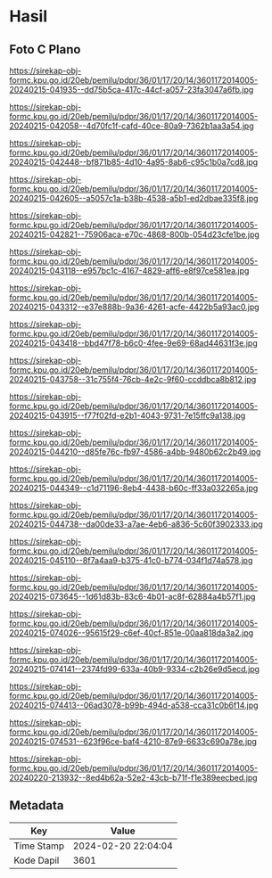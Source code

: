 # Hasil

## Foto C Plano

https://sirekap-obj-formc.kpu.go.id/20eb/pemilu/pdpr/36/01/17/20/14/3601172014005-20240215-041935--dd75b5ca-417c-44cf-a057-23fa3047a6fb.jpg

https://sirekap-obj-formc.kpu.go.id/20eb/pemilu/pdpr/36/01/17/20/14/3601172014005-20240215-042058--4d70fc1f-cafd-40ce-80a9-7362b1aa3a54.jpg

https://sirekap-obj-formc.kpu.go.id/20eb/pemilu/pdpr/36/01/17/20/14/3601172014005-20240215-042448--bf871b85-4d10-4a95-8ab6-c95c1b0a7cd8.jpg

https://sirekap-obj-formc.kpu.go.id/20eb/pemilu/pdpr/36/01/17/20/14/3601172014005-20240215-042605--a5057c1a-b38b-4538-a5b1-ed2dbae335f8.jpg

https://sirekap-obj-formc.kpu.go.id/20eb/pemilu/pdpr/36/01/17/20/14/3601172014005-20240215-042821--75906aca-e70c-4868-800b-054d23cfe1be.jpg

https://sirekap-obj-formc.kpu.go.id/20eb/pemilu/pdpr/36/01/17/20/14/3601172014005-20240215-043118--e957bc1c-4167-4829-aff6-e8f97ce581ea.jpg

https://sirekap-obj-formc.kpu.go.id/20eb/pemilu/pdpr/36/01/17/20/14/3601172014005-20240215-043312--e37e888b-9a36-4261-acfe-4422b5a93ac0.jpg

https://sirekap-obj-formc.kpu.go.id/20eb/pemilu/pdpr/36/01/17/20/14/3601172014005-20240215-043418--bbd47f78-b6c0-4fee-9e69-68ad44631f3e.jpg

https://sirekap-obj-formc.kpu.go.id/20eb/pemilu/pdpr/36/01/17/20/14/3601172014005-20240215-043758--31c755f4-76cb-4e2c-9f60-ccddbca8b812.jpg

https://sirekap-obj-formc.kpu.go.id/20eb/pemilu/pdpr/36/01/17/20/14/3601172014005-20240215-043915--f77f02fd-e2b1-4043-9731-7e15ffc9a138.jpg

https://sirekap-obj-formc.kpu.go.id/20eb/pemilu/pdpr/36/01/17/20/14/3601172014005-20240215-044210--d85fe76c-fb97-4586-a4bb-9480b62c2b49.jpg

https://sirekap-obj-formc.kpu.go.id/20eb/pemilu/pdpr/36/01/17/20/14/3601172014005-20240215-044349--c1d71196-8eb4-4438-b60c-ff33a032265a.jpg

https://sirekap-obj-formc.kpu.go.id/20eb/pemilu/pdpr/36/01/17/20/14/3601172014005-20240215-044738--da00de33-a7ae-4eb6-a836-5c60f3902333.jpg

https://sirekap-obj-formc.kpu.go.id/20eb/pemilu/pdpr/36/01/17/20/14/3601172014005-20240215-045110--8f7a4aa9-b375-41c0-b774-034f1d74a578.jpg

https://sirekap-obj-formc.kpu.go.id/20eb/pemilu/pdpr/36/01/17/20/14/3601172014005-20240215-073645--1d61d83b-83c6-4b01-ac8f-62884a4b57f1.jpg

https://sirekap-obj-formc.kpu.go.id/20eb/pemilu/pdpr/36/01/17/20/14/3601172014005-20240215-074026--95615f29-c6ef-40cf-851e-00aa818da3a2.jpg

https://sirekap-obj-formc.kpu.go.id/20eb/pemilu/pdpr/36/01/17/20/14/3601172014005-20240215-074141--2374fd99-633a-40b9-9334-c2b26e9d5ecd.jpg

https://sirekap-obj-formc.kpu.go.id/20eb/pemilu/pdpr/36/01/17/20/14/3601172014005-20240215-074413--06ad3078-b99b-494d-a538-cca31c0b6f14.jpg

https://sirekap-obj-formc.kpu.go.id/20eb/pemilu/pdpr/36/01/17/20/14/3601172014005-20240215-074531--623f96ce-baf4-4210-87e9-6633c690a78e.jpg

https://sirekap-obj-formc.kpu.go.id/20eb/pemilu/pdpr/36/01/17/20/14/3601172014005-20240220-213932--8ed4b62a-52e2-43cb-b71f-f1e389eecbed.jpg


## Metadata

| Key        | Value               |
| ---------- | ------------------- |
| Time Stamp | 2024-02-20 22:04:04 |
| Kode Dapil | 3601                |



